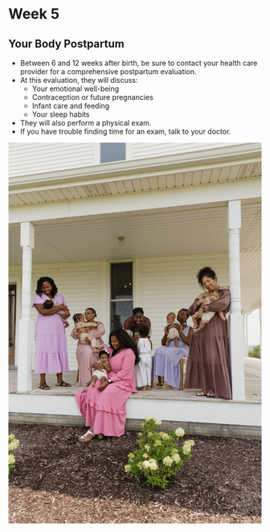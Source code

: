 # Week 5
## Your Body Postpartum
- Between 6 and 12 weeks after birth, be sure to contact your health care provider for a comprehensive postpartum evaluation.
- At this evaluation, they will discuss:
    - Your emotional well-being
    - Contraception or future pregnancies
    - Infant care and feeding
    - Your sleep habits
- They will also perform a physical exam.
- If you have trouble finding time for an exam, talk to your doctor.

![A group of women and children sitting on a porch](/images/sabrina_rains_motherhood_session/mothers_and_children_on_porch.jpg)